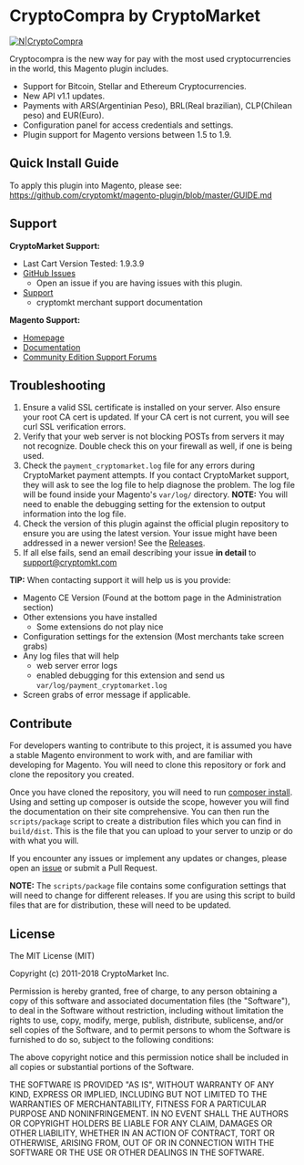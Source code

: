 # CryptoCompra by CryptoMarket

[![N|CryptoCompra](https://www.cryptocompra.com/img/logo.png)](https://www.cryptocompra.com/)

Cryptocompra is the new way for pay with the most used cryptocurrencies in the world, this Magento plugin includes.
  - Support for Bitcoin, Stellar and Ethereum Cryptocurrencies.
  - New API v1.1 updates.
  - Payments with ARS(Argentinian Peso), BRL(Real brazilian), CLP(Chilean peso) and EUR(Euro).
  - Configuration panel for access credentials and settings.
  - Plugin support for Magento versions between 1.5 to 1.9.

## Quick Install Guide

To apply this plugin into Magento, please see: https://github.com/cryptomkt/magento-plugin/blob/master/GUIDE.md
## Support

**CryptoMarket Support:**

* Last Cart Version Tested: 1.9.3.9
* [GitHub Issues](https://github.com/cryptomkt/magento-plugin/issues)
  * Open an issue if you are having issues with this plugin.
* [Support](https://soporte.cryptomkt.com/)
  * cryptomkt merchant support documentation

**Magento Support:**

* [Homepage](http://magento.com)
* [Documentation](http://docs.magentocommerce.com)
* [Community Edition Support Forums](https://www.magentocommerce.com/support/ce/)

## Troubleshooting

1. Ensure a valid SSL certificate is installed on your server. Also ensure your root CA cert is updated. If your CA cert is not current, you will see curl SSL verification errors.
2. Verify that your web server is not blocking POSTs from servers it may not recognize. Double check this on your firewall as well, if one is being used.
3. Check the `payment_cryptomarket.log` file for any errors during CryptoMarket payment attempts. If you contact CryptoMarket support, they will ask to see the log file to help diagnose the problem.  The log file will be found inside your Magento's `var/log/` directory. **NOTE:** You will need to enable the debugging setting for the extension to output information into the log file.
4. Check the version of this plugin against the official plugin repository to ensure you are using the latest version. Your issue might have been addressed in a newer version! See the [Releases](https://github.com/cryptomkt/magento-plugin/releases).
5. If all else fails, send an email describing your issue **in detail** to support@cryptomkt.com

**TIP:** When contacting support it will help us is you provide:

* Magento CE Version (Found at the bottom page in the Administration section)
* Other extensions you have installed
  * Some extensions do not play nice
* Configuration settings for the extension (Most merchants take screen grabs)
* Any log files that will help
  * web server error logs
  * enabled debugging for this extension and send us `var/log/payment_cryptomarket.log`
* Screen grabs of error message if applicable.


## Contribute

For developers wanting to contribute to this project, it is assumed you have a stable Magento environment to work with, and are familiar with developing for Magento. You will need to clone this repository or fork and clone the repository you created.

Once you have cloned the repository, you will need to run [composer install](https://getcomposer.org/doc/00-intro.md#using-composer). Using and setting up composer is outside the scope, however you will find the documentation on their site comprehensive.  You can then run the ``scripts/package`` script to create a distribution files which you can find in ``build/dist``. This is the file that you can upload to your server to unzip or do with what you will.

If you encounter any issues or implement any updates or changes, please open an [issue](https://github.com/cryptomkt/magento-plugin/issues) or submit a Pull Request.

**NOTE:** The ``scripts/package`` file contains some configuration settings that will need to change for different releases. If you are using this script to build files that are for distribution, these will need to be updated.


## License

The MIT License (MIT)

Copyright (c) 2011-2018 CryptoMarket Inc.

Permission is hereby granted, free of charge, to any person obtaining a copy of this software and associated documentation files (the "Software"), to deal in the Software without restriction, including without limitation the rights to use, copy, modify, merge, publish, distribute, sublicense, and/or sell copies of the Software, and to permit persons to whom the Software is furnished to do so, subject to the following conditions:

The above copyright notice and this permission notice shall be included in all copies or substantial portions of the Software.

THE SOFTWARE IS PROVIDED "AS IS", WITHOUT WARRANTY OF ANY KIND, EXPRESS OR IMPLIED, INCLUDING BUT NOT LIMITED TO THE WARRANTIES OF MERCHANTABILITY, FITNESS FOR A PARTICULAR PURPOSE AND NONINFRINGEMENT. IN NO EVENT SHALL THE AUTHORS OR COPYRIGHT HOLDERS BE LIABLE FOR ANY CLAIM, DAMAGES OR OTHER LIABILITY, WHETHER IN AN ACTION OF CONTRACT, TORT OR OTHERWISE, ARISING FROM, OUT OF OR IN CONNECTION WITH THE SOFTWARE OR THE USE OR OTHER DEALINGS IN THE SOFTWARE.
